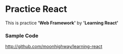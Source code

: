 # Practice React

This is practice **'Web Framework'** by **'Learning React'** 

### Sample Code 
http://github.com/moonhighway/learning-react
